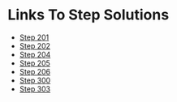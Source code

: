 <h1>Links To Step Solutions </h1>
<ul>
  <li><a target="_blank" href="https://stackblitz.com/github/saniyusuf/abc-compare-may-2018#201">Step 201</a></li>
  <li><a target="_blank" href="https://stackblitz.com/github/saniyusuf/abc-compare-may-2018#202">Step 202</a></li>
  <li><a target="_blank" href="https://stackblitz.com/github/saniyusuf/abc-compare-may-2018#204">Step 204</a></li>
  <li><a target="_blank" href="https://stackblitz.com/github/saniyusuf/abc-compare-may-2018#205">Step 205</a></li>
  <li><a target="_blank" href="https://stackblitz.com/github/saniyusuf/abc-compare-may-2018#205">Step 206</a></li>
  <li><a target="_blank" href="https://stackblitz.com/github/saniyusuf/abc-compare-may-2018#300">Step 300</a></li>
  <li><a target="_blank" href="https://stackblitz.com/github/saniyusuf/abc-compare-may-2018#303">Step 303</a></li>
</ul>
